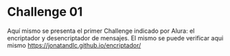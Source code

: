 # Challenge 01
Aquí mismo se presenta el primer Challenge indicado por Alura: el encriptador y desencriptador de mensajes.
El mismo se puede verificar aqui mismo https://jonatandlc.github.io/encriptador/

